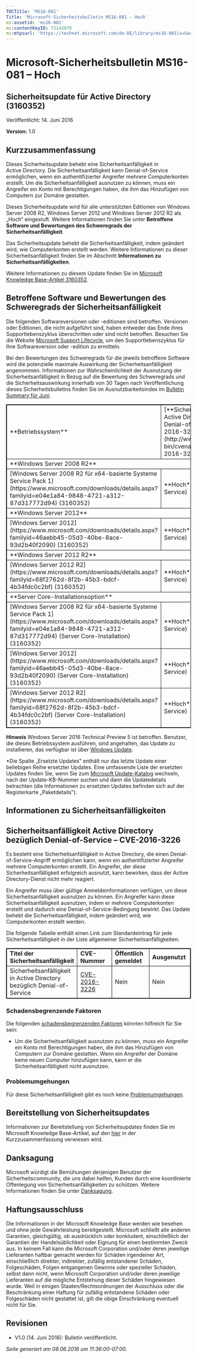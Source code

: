 ```yaml
---
TOCTitle: 'MS16-081'
Title: 'Microsoft-Sicherheitsbulletin MS16-081 – Hoch'
ms:assetid: 'ms16-081'
ms:contentKeyID: 73142070
ms:mtpsurl: 'https://technet.microsoft.com/de-DE/library/ms16-081(v=Security.10)'
---
```


Microsoft-Sicherheitsbulletin MS16-081 – Hoch
=============================================

Sicherheitsupdate für Active Directory (3160352)
------------------------------------------------

Veröffentlicht: 14. Juni 2016

**Version:** 1.0

Kurzzusammenfassung
-------------------

<span id="sectionToggle0"></span>
Dieses Sicherheitsupdate behebt eine Sicherheitsanfälligkeit in Active Directory. Die Sicherheitsanfälligkeit kann Denial-of-Service ermöglichen, wenn ein authentifizierter Angreifer mehrere Computerkonten erstellt. Um die Sicherheitsanfälligkeit ausnutzen zu können, muss ein Angreifer ein Konto mit Berechtigungen haben, die ihm das Hinzufügen von Computern zur Domäne gestatten.

Dieses Sicherheitsupdate wird für alle unterstützten Editionen von Windows Server 2008 R2, Windows Server 2012 und Windows Server 2012 R2 als „Hoch“ eingestuft. Weitere Informationen finden Sie unter **Betroffene Software und Bewertungen des Schweregrads der Sicherheitsanfälligkeit**.

Das Sicherheitsupdate behebt die Sicherheitsanfälligkeit, indem geändert wird, wie Computerkonten erstellt werden. Weitere Informationen zu dieser Sicherheitsanfälligkeit finden Sie im Abschnitt **Informationen zu Sicherheitsanfälligkeiten**.

<span id="KBArticle"></span>
Weitere Informationen zu diesem Update finden Sie im [Microsoft Knowledge Base-Artikel 3160352](https://support.microsoft.com/de-de/kb/3160352).

Betroffene Software und Bewertungen des Schweregrads der Sicherheitsanfälligkeit
--------------------------------------------------------------------------------

<span id="sectionToggle1"></span>
Die folgenden Softwareversionen oder -editionen sind betroffen. Versionen oder Editionen, die nicht aufgeführt sind, haben entweder das Ende ihres Supportlebenszyklus überschritten oder sind nicht betroffen. Besuchen Sie die Website [Microsoft Support Lifecycle](https://support.microsoft.com/de-de/lifecycle), um den Supportlebenszyklus für Ihre Softwareversion oder -edition zu ermitteln.

Bei den Bewertungen des Schweregrads für die jeweils betroffene Software wird die potenzielle maximale Auswirkung der Sicherheitsanfälligkeit angenommen. Informationen zur Wahrscheinlichkeit der Ausnutzung der Sicherheitsanfälligkeit in Bezug auf die Bewertung des Schweregrads und die Sicherheitsauswirkung innerhalb von 30 Tagen nach Veröffentlichung dieses Sicherheitsbulletins finden Sie im Ausnutzbarkeitsindex im [Bulletin Summary für Juni](https://technet.microsoft.com/de-de/library/security/ms16-jun).

 
<table style="border:1px solid black;">
<tr>
<td style="border:1px solid black;">
**Betriebssystem**

</td>
<td style="border:1px solid black;">
[**Sicherheitsanfälligkeit Active Directory bezüglich Denial-of-Service – CVE-2016-3226**](http://www.cve.mitre.org/cgi-bin/cvename.cgi?name=cve-2016-3226)

</td>
<td style="border:1px solid black;">
**Ersetzte Updates\***

</td>
</tr>
<tr>
<td style="border:1px solid black;" colspan="3">
**Windows Server 2008 R2**

</td>
</tr>
<tr>
<td style="border:1px solid black;">
[Windows Server 2008 R2 für x64-basierte Systeme Service Pack 1](https://www.microsoft.com/downloads/details.aspx?familyid=e04e1a84-9848-4721-a312-87d317772d94)  
(3160352)

</td>
<td style="border:1px solid black;">
**Hoch**  
DoS (Denial of Service)

</td>
<td style="border:1px solid black;">
2772930 in [MS13-032](https://technet.microsoft.com/de-de/security/bulletin/ms13-032)

</td>
</tr>
<tr>
<td style="border:1px solid black;" colspan="3">
**Windows Server 2012**

</td>
</tr>
<tr>
<td style="border:1px solid black;">
[Windows Server 2012](https://www.microsoft.com/downloads/details.aspx?familyid=46aebb45-05d3-40be-8ace-93d2b40f2090)  
(3160352)

</td>
<td style="border:1px solid black;">
**Hoch**  
DoS (Denial of Service)

</td>
<td style="border:1px solid black;">
2772930 in [MS13-032](https://technet.microsoft.com/de-de/security/bulletin/ms13-032)

</td>
</tr>
<tr>
<td style="border:1px solid black;" colspan="3">
**Windows Server 2012 R2**

</td>
</tr>
<tr>
<td style="border:1px solid black;">
[Windows Server 2012 R2](https://www.microsoft.com/downloads/details.aspx?familyid=68f2762d-8f2b-45b3-bdcf-4b34fdc0c2bf)  
(3160352)

</td>
<td style="border:1px solid black;">
**Hoch**  
DoS (Denial of Service)

</td>
<td style="border:1px solid black;">
2772930 in [MS13-032](https://technet.microsoft.com/de-de/security/bulletin/ms13-032)

</td>
</tr>
<tr>
<td style="border:1px solid black;" colspan="3">
**Server Core-Installationsoption**

</td>
</tr>
<tr>
<td style="border:1px solid black;">
[Windows Server 2008 R2 für x64-basierte Systeme Service Pack 1](https://www.microsoft.com/downloads/details.aspx?familyid=e04e1a84-9848-4721-a312-87d317772d94) (Server Core-Installation)  
(3160352)

</td>
<td style="border:1px solid black;">
**Hoch**  
DoS (Denial of Service)

</td>
<td style="border:1px solid black;">
2772930 in [MS13-032](https://technet.microsoft.com/de-de/security/bulletin/ms13-032)

</td>
</tr>
<tr>
<td style="border:1px solid black;">
[Windows Server 2012](https://www.microsoft.com/downloads/details.aspx?familyid=46aebb45-05d3-40be-8ace-93d2b40f2090) (Server Core-Installation)  
(3160352)

</td>
<td style="border:1px solid black;">
**Hoch**  
DoS (Denial of Service)

</td>
<td style="border:1px solid black;">
2772930 in [MS13-032](https://technet.microsoft.com/de-de/security/bulletin/ms13-032)

</td>
</tr>
<tr>
<td style="border:1px solid black;">
[Windows Server 2012 R2](https://www.microsoft.com/downloads/details.aspx?familyid=68f2762d-8f2b-45b3-bdcf-4b34fdc0c2bf) (Server Core-Installation)  
(3160352)

</td>
<td style="border:1px solid black;">
**Hoch**  
DoS (Denial of Service)

</td>
<td style="border:1px solid black;">
2772930 in [MS13-032](https://technet.microsoft.com/de-de/security/bulletin/ms13-032)

</td>
</tr>
</table>
 
**Hinweis** Windows Server 2016 Technical Preview 5 ist betroffen. Benutzer, die dieses Betriebssystem ausführen, sind angehalten, das Update zu installieren, das verfügbar ist über [Windows Update](http://update.microsoft.com/microsoftupdate/v6/vistadefault.aspx?ln=de-de).

\*Die Spalte „Ersetzte Updates‟ enthält nur das letzte Update einer beliebigen Reihe ersetzter Updates. Eine umfassende Liste der ersetzten Updates finden Sie, wenn Sie zum [Microsoft Update-Katalog](http://catalog.update.microsoft.com/v7/site/home.aspx) wechseln, nach der Update-KB-Nummer suchen und dann die Updatedetails betrachten (die Informationen zu ersetzten Updates befinden sich auf der Registerkarte „Paketdetails‟).

Informationen zu Sicherheitsanfälligkeiten
------------------------------------------

<span id="sectionToggle2"></span>
Sicherheitsanfälligkeit Active Directory bezüglich Denial-of-Service – CVE-2016-3226
------------------------------------------------------------------------------------

Es besteht eine Sicherheitsanfälligkeit in Active Directory, die einen Denial-of-Service-Angriff ermöglichen kann, wenn ein authentifizierter Angreifer mehrere Computerkonten erstellt. Ein Angreifer, der diese Sicherheitsanfälligkeit erfolgreich ausnutzt, kann bewirken, dass der Active Directory-Dienst nicht mehr reagiert.

Ein Angreifer muss über gültige Anmeldeinformationen verfügen, um diese Sicherheitsanfälligkeit ausnutzen zu können. Ein Angreifer kann diese Sicherheitsanfälligkeit ausnutzen, indem er mehrere Computerkonten erstellt und dadurch eine Denial-of-Service-Bedingung bewirkt. Das Update behebt die Sicherheitsanfälligkeit, indem geändert wird, wie Computerkonten erstellt werden.

Die folgende Tabelle enthält einen Link zum Standardeintrag für jede Sicherheitsanfälligkeit in der Liste allgemeiner Sicherheitsanfälligkeiten:

 
<table style="border:1px solid black;">
<colgroup>
<col width="25%" />
<col width="25%" />
<col width="25%" />
<col width="25%" />
</colgroup>
<tbody>
<tr class="odd">
<td style="border:1px solid black;"><strong>Titel der Sicherheitsanfälligkeit</strong></td>
<td style="border:1px solid black;"><strong>CVE-Nummer</strong></td>
<td style="border:1px solid black;"><strong>Öffentlich gemeldet</strong></td>
<td style="border:1px solid black;"><strong>Ausgenutzt</strong></td>
</tr>
<tr class="even">
<td style="border:1px solid black;">Sicherheitsanfälligkeit in Active Directory bezüglich Denial-of-Service</td>
<td style="border:1px solid black;"><a href="http://www.cve.mitre.org/cgi-bin/cvename.cgi?name=cve-2016-3226">CVE-2016-3226</a></td>
<td style="border:1px solid black;">Nein</td>
<td style="border:1px solid black;">Nein</td>
</tr>
</tbody>
</table>
  
### Schadensbegrenzende Faktoren
  
Die folgenden [schadensbegrenzenden Faktoren](https://technet.microsoft.com/de-de/library/security/dn848375.aspx) könnten hilfreich für Sie sein:
  
-   Um die Sicherheitsanfälligkeit ausnutzen zu können, muss ein Angreifer ein Konto mit Berechtigungen haben, die ihm das Hinzufügen von Computern zur Domäne gestatten. Wenn ein Angreifer der Domäne keine neuen Computer hinzufügen kann, kann er die Sicherheitsanfälligkeit nicht ausnutzen.
  
### Problemumgehungen
  
Für diese Sicherheitsanfälligkeit gibt es noch keine [Problemumgehungen](https://technet.microsoft.com/de-de/library/security/dn848375.aspx).
  
Bereitstellung von Sicherheitsupdates   
--------------------------------------
  
<span id="sectionToggle3"></span>
Informationen zur Bereitstellung von Sicherheitsupdates finden Sie im Microsoft Knowledge Base-Artikel, auf den [hier](#kbarticle) in der Kurzzusammenfassung verwiesen wird.
  
Danksagung  
----------
  
<span id="sectionToggle4"></span>
Microsoft würdigt die Bemühungen derjenigen Benutzer der Sicherheitscommunity, die uns dabei helfen, Kunden durch eine koordinierte Offenlegung von Sicherheitsanfälligkeiten zu schützen. Weitere Informationen finden Sie unter [Danksagung](https://technet.microsoft.com/de-de/library/security/mt674627.aspx). 
  
Haftungsausschluss  
------------------
  
<span id="sectionToggle5"></span>
Die Informationen in der Microsoft Knowledge Base werden wie besehen und ohne jede Gewährleistung bereitgestellt. Microsoft schließt alle anderen Garantien, gleichgültig, ob ausdrücklich oder konkludent, einschließlich der Garantien der Handelsüblichkeit oder Eignung für einen bestimmten Zweck aus. In keinem Fall kann die Microsoft Corporation und/oder deren jeweilige Lieferanten haftbar gemacht werden für Schäden irgendeiner Art, einschließlich direkter, indirekter, zufällig entstandener Schäden, Folgeschäden, Folgen entgangenen Gewinns oder spezieller Schäden, selbst dann nicht, wenn Microsoft Corporation und/oder deren jeweilige Lieferanten auf die mögliche Entstehung dieser Schäden hingewiesen wurde. Weil in einigen Staaten/Rechtsordnungen der Ausschluss oder die Beschränkung einer Haftung für zufällig entstandene Schäden oder Folgeschäden nicht gestattet ist, gilt die obige Einschränkung eventuell nicht für Sie.
  
Revisionen  
----------
  
<span id="sectionToggle6"></span>
-   V1.0 (14. Juni 2016): Bulletin veröffentlicht.
  
*Seite generiert am 08.06.2016 um 11:36:00-07:00.*
